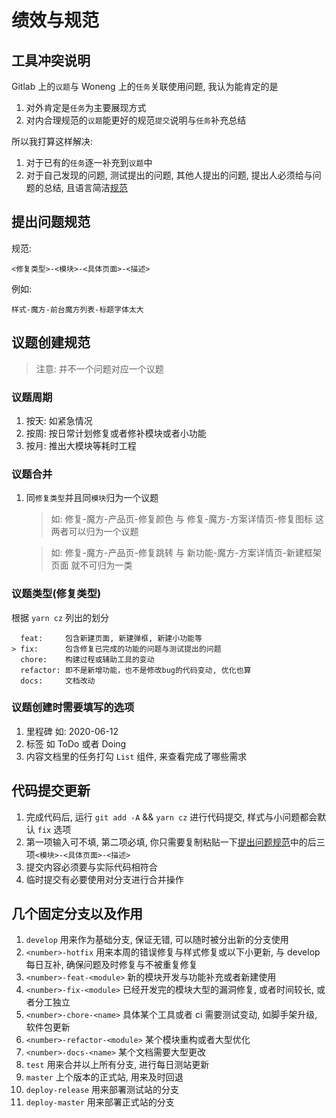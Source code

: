 # 绩效与规范

## 工具冲突说明

Gitlab 上的`议题`与 Woneng 上的`任务`关联使用问题, 我认为能肯定的是

1. 对外肯定是`任务`为主要展现方式
2. 对内合理规范的`议题`能更好的规范`提交`说明与`任务`补充总结

所以我打算这样解决:

1. 对于已有的`任务`逐一补充到`议题`中
2. 对于自己发现的问题, 测试提出的问题, 其他人提出的问题, 提出人必须给与问题的总结, 且语言简洁[规范](#提出问题规范)

## 提出问题规范

规范:

```
<修复类型>-<模块>-<具体页面>-<描述>
```

例如:

```
样式-魔方-前台魔方列表-标题字体太大
```

## 议题创建规范

> 注意: 并不一个问题对应一个议题

### 议题周期

1. 按天: 如紧急情况
2. 按周: 按日常计划修复或者修补模块或者小功能
3. 按月: 推出大模块等耗时工程

### 议题合并

1. 同`修复类型`并且同`模块`归为一个议题

   > 如: 修复-魔方-产品页-修复颜色 与 修复-魔方-方案详情页-修复图标 这两者可以归为一个议题

   > 如: 修复-魔方-产品页-修复跳转 与 新功能-魔方-方案详情页-新建框架页面 就不可归为一类

### 议题类型(修复类型)

根据 `yarn cz` 列出的划分

```
  feat:     包含新建页面, 新建弹框, 新建小功能等
> fix:      包含修复已完成的功能的问题与测试提出的问题
  chore:    构建过程或辅助工具的变动
  refactor: 即不是新增功能，也不是修改bug的代码变动, 优化也算
  docs:     文档改动
```

### 议题创建时需要填写的选项

1. 里程碑 如: 2020-06-12
2. 标签 如 ToDo 或者 Doing
3. 内容文档里的任务打勾 `List` 组件, 来查看完成了哪些需求

## 代码提交更新

1. 完成代码后, 运行 `git add -A` && `yarn cz` 进行代码提交, 样式与小问题都会默认 `fix` 选项
2. 第一项输入可不填, 第二项必填, 你只需要复制粘贴一下[提出问题规范](#提出问题规范)中的后三项`<模块>-<具体页面>-<描述>`
3. 提交内容必须要与实际代码相符合
4. 临时提交有必要使用对分支进行合并操作

## 几个固定分支以及作用

1. `develop` 用来作为基础分支, 保证无错, 可以随时被分出新的分支使用
2. `<number>-hotfix` 用来本周的错误修复与样式修复或以下小更新, 与 develop 每日互补, 确保问题及时修复与不被重复修复
3. `<number>-feat-<module>` 新的模块开发与功能补充或者新建使用
4. `<number>-fix-<module>` 已经开发完的模块大型的漏洞修复, 或者时间较长, 或者分工独立
5. `<number>-chore-<name>` 具体某个工具或者 ci 需要测试变动, 如脚手架升级, 软件包更新
6. `<number>-refactor-<module>` 某个模块重构或者大型优化
7. `<number>-docs-<name>` 某个文档需要大型更改
8. `test` 用来合并以上所有分支, 进行每日测站更新
9. `master` 上个版本的正式站, 用来及时回退
10. `deploy-release` 用来部署测试站的分支
11. `deploy-master` 用来部署正式站的分支
